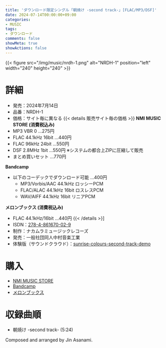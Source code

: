 ```yaml
---
title: 'ダウンロード限定シングル「朝焼け -second track-」[FLAC/MP3/DSF]'
date: 2024-07-14T00:00:00+09:00
categories:
- MUSIC
tags:
- ダウンロード
comments: false
showMeta: true
showActions: false
---
```


{{< figure src="/img/music/nrdh-1.png" alt="NRDH-1" position="left" width="240" height="240" >}}

# 詳細
- 発売：2024年7月14日
- 品番：NRDH-1
- 価格：サイト毎に異なる
{{< details 販売サイト毎の価格 >}}
**NMI MUSIC STORE (消費税込み)**
- MP3 VBR 0 …275円
- FLAC 44.1kHz 16bit …440円
- FLAC 96kHz 24bit …550円
- DSF 2.8MHz 1bit …550円 ※システムの都合上ZIPに圧縮して販売
- まとめ買いセット …770円

**Bandcamp**
- 以下のコーデックでダウンロード可能 …400円
   - MP3/Vorbis/AAC 44.1kHz ロッシーPCM
   - FLAC/ALAC 44.1kHz 16bit ロスレスPCM
   - WAV/AIFF 44.1kHz 16bit リニアPCM

**メロンブックス (消費税込み)**
- FLAC 44.1kHz/16bit …440円
{{< /details >}]
- ISDN：[278-4-861670-02-9](https://isdn.jp/2784861670029)
- 制作：ナカムラミュージックレコーズ
- 発売：一般社団同人中村音楽工業
- 体験版（サウンドクラウド）：[sunrise-colours-second-track-demo](https://soundcloud.com/hayatehay/sunrise-colours-second-track-demo)

# 購入
- [NMI MUSIC STORE](https://nmimusic.booth.pm/items/5865685)
- [Bandcamp](https://jinasanami.bandcamp.com/album/sunrise-colours-second-track)
- [メロンブックス](https://www.melonbooks.co.jp/detail/detail.php?product_id=2674946)

# 収録曲順
- 朝焼け -second track- (5:24)

Composed and arranged by Jin Asanami.
